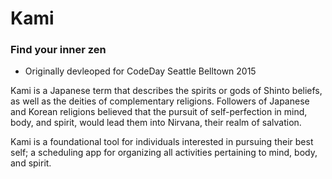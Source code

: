 Kami
==============

### Find your inner zen

* Originally devleoped for CodeDay Seattle Belltown 2015

Kami is a Japanese term that describes the spirits or gods of Shinto beliefs, as well as the deities of complementary religions. Followers of Japanese and Korean religions believed that the pursuit of self-perfection in mind, body, and spirit, would lead them into Nirvana, their realm of salvation.

Kami is a foundational tool for individuals interested in pursuing their best self; a scheduling app for organizing all activities pertaining to mind, body, and spirit.